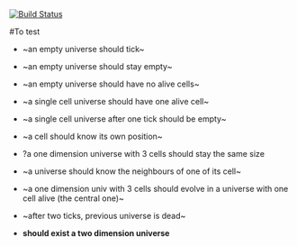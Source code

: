 <a href="https://travis-ci.org/stasm/innerself">
   <img alt="Build Status" src="https://travis-ci.org/stasm/innerself.svg?branch=master" />
</a>

#To test

- ~an empty universe should tick~
- ~an empty universe should stay empty~
- ~an empty universe should have no alive cells~

- ~a single cell universe should have one alive cell~
- ~a single cell universe after one tick should be empty~

- ~a cell should know its own position~

- ?a one dimension universe with 3 cells should stay the same size
- ~a universe should know the neighbours of one of its cell~
- ~a one dimension univ with 3 cells should evolve in a universe with one cell alive (the central one)~
- ~after two ticks, previous universe is dead~

- **should exist a two dimension universe**